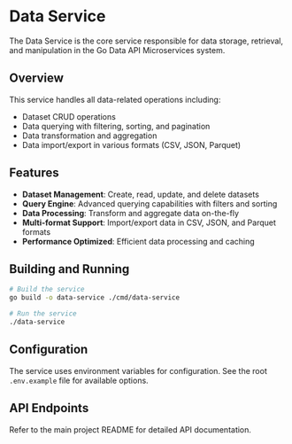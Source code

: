 # Data Service

The Data Service is the core service responsible for data storage, retrieval, and manipulation in the Go Data API Microservices system.

## Overview

This service handles all data-related operations including:

- Dataset CRUD operations
- Data querying with filtering, sorting, and pagination
- Data transformation and aggregation
- Data import/export in various formats (CSV, JSON, Parquet)

## Features

- **Dataset Management**: Create, read, update, and delete datasets
- **Query Engine**: Advanced querying capabilities with filters and sorting
- **Data Processing**: Transform and aggregate data on-the-fly
- **Multi-format Support**: Import/export data in CSV, JSON, and Parquet formats
- **Performance Optimized**: Efficient data processing and caching

## Building and Running

```bash
# Build the service
go build -o data-service ./cmd/data-service

# Run the service
./data-service
```

## Configuration

The service uses environment variables for configuration. See the root `.env.example` file for available options.

## API Endpoints

Refer to the main project README for detailed API documentation.
